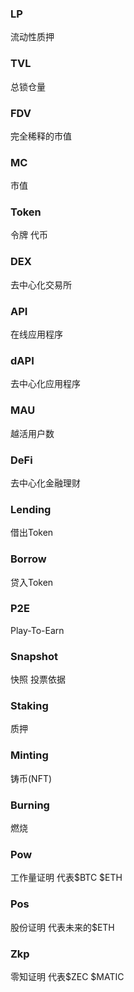 
### LP 
流动性质押

### TVL 
总锁仓量

### FDV  
完全稀释的市值

### MC 
市值

### Token 
令牌 代币 

### DEX 
去中心化交易所

### API  
在线应用程序

### dAPI  
去中心化应用程序

### MAU 
越活用户数

### DeFi 
去中心化金融理财

### Lending  
借出Token 

### Borrow 
贷入Token 

### P2E 
Play-To-Earn

### Snapshot  
快照 投票依据

### Staking  
质押

### Minting  
铸币(NFT)

### Burning 
燃烧

### Pow 
工作量证明 代表$BTC $ETH

### Pos 
股份证明 代表未来的$ETH

### Zkp 
零知证明 代表$ZEC $MATIC
